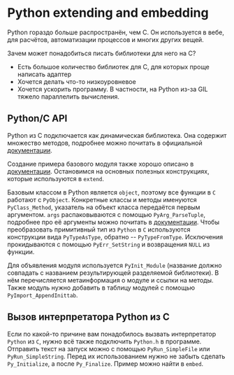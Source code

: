 # Python extending and embedding

Python гораздо больше распространён, чем C. Он используется в вебе, для расчётов, автоматизации процессов и многих других вещей.

Зачем может понадобиться писать библиотеки для него на C?
* Есть большое количество библиотек для C, для которых проще написать адаптер
* Хочется делать что-то низкоуровневое
* Хочется ускорить программу. В частности, на Python из-за GIL тяжело параллелить вычисления.

## Python/C API

Python из C подключается как динамическая библиотека. Она содержит множество методов, подробнее можно почитать в официальной [документации](https://docs.python.org/3/c-api/index.html).

Создание примера базового модуля также хорошо описано в [документации](https://docs.python.org/3/extending/extending.html). Остановимся на основных полезных конструкциях, которые используются в `extend`.

Базовым классом в Python является `object`, поэтому все функции в `C` работают с `PyObject`. Конкретные классы и методы именуются `PyClass_Method`, указатель на объект класса передаётся первым аргументом. `args` распаковываются с помощью `PyArg_ParseTuple`, подробнее про её аргументы можно почитать в [документации](https://docs.python.org/3/c-api/arg.html). Чтобы преобразовать примитивный тип из `Python` в `C` используются конструкции вида `PyTypeAsType`, обратно -- `PyTypeFromType`. Исключения прокидываются с помощью `PyErr_SetString` и возвращения `NULL` из функции.

Для объявления модуля используется `PyInit_Module` (название должно совпадать с названием результирующей разделяемой библиотеки). В нём перечисляется метаинформация о модуле и ссылки на методы. Также модуль нужно добавить в таблицу модулей с помощью `PyImport_AppendInittab`.

## Вызов интерпретатора Python из С

Если по какой-то причине вам понадобилось вызвать интерпретатор `Python` из `C`, нужно всё также подключить `Python.h` в программе. Отправить текст на запуск можно с помощью `PyRun_SimpleFile` или `PyRun_SimpleString`. Перед их использованием нужно не забыть сделать `Py_Initialize`, а после `Py_Finalize`. Пример можно найти в `embed`.
